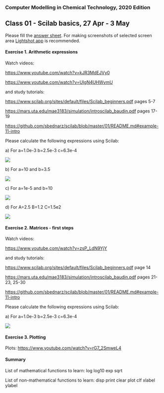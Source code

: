 ### Computer Modelling in Chemical Technology, 2020 Edition

## Class 01 - Scilab basics, 27 Apr - 3 May


Please fill the [answer sheet](https://github.com/sbednarz/scilab/raw/master/2020/01/class01_firstname_surname.odt). For making screenshots of selected screen area [Lightshot app](https://app.prntscr.com/en/index.html) is recommended.

#### Exercise 1. Arithmetic expressions

Watch videos: 

https://www.youtube.com/watch?v=kJR3MdEJVy0 

https://www.youtube.com/watch?v=UlgN4UHWvmU

and study tutorials: 

https://www.scilab.org/sites/default/files/Scilab_beginners.pdf pages 5-7

https://mars.uta.edu/mae3183/simulation/introscilab_baudin.pdf pages 17-19

https://github.com/sbednarz/scilab/blob/master/01/README.md#example-11-intro

Please calculate the following expressions using Scilab:

a) For a=1.0e-3 b=2.5e-3 c=6.3e-4

<img src="http://www.sciweavers.org/upload/Tex2Img_1588067271/render.png" />

b) For a=10 and b=3.5

<img src="http://www.sciweavers.org/upload/Tex2Img_1588066790/render.png" />

c) For a=1e-5 and b=10

<img src="http://www.sciweavers.org/upload/Tex2Img_1588067100/render.png" />

d) For  A=2.5 B=1.2 C=1.5e2

<img src="http://www.sciweavers.org/upload/Tex2Img_1588067722/render.png" />


#### Exercise 2. Matrices - first steps

Watch videos: 

https://www.youtube.com/watch?v=zsP_LdN9YjY

and study tutorials: 

https://www.scilab.org/sites/default/files/Scilab_beginners.pdf page 14

https://mars.uta.edu/mae3183/simulation/introscilab_baudin.pdf pages 21-23, 25-30

https://github.com/sbednarz/scilab/blob/master/01/README.md#example-11-intro

Please calculate the following expressions using Scilab:

a) For a=1.0e-3 b=2.5e-3 c=6.3e-4

<img src="http://www.sciweavers.org/upload/Tex2Img_1588067271/render.png" />


#### Exercise 3. Plotting

Plots:
https://www.youtube.com/watch?v=rG7_2SmweL4

#### Summary
List of mathematical functions to learn: log log10 exp sqrt

List of non-mathematical functions to learn: disp print clear plot clf xlabel ylabel


